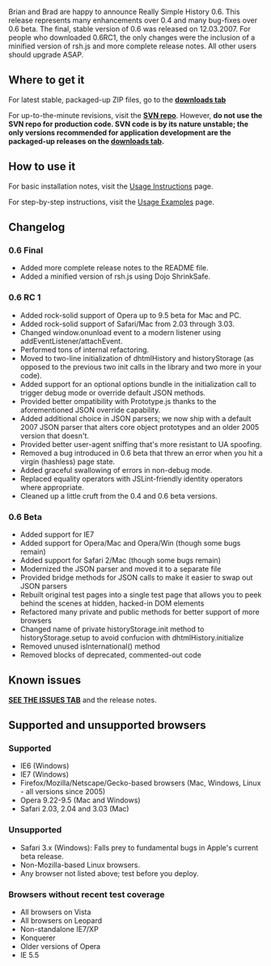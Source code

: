 Brian and Brad are happy to announce Really Simple History 0.6. This release represents many enhancements over 0.4 and many bug-fixes over 0.6 beta. The final, stable version of 0.6 was released on 12.03.2007. For people who downloaded 0.6RC1, the only changes were the inclusion of a minified version of rsh.js and more complete release notes. All other users should upgrade ASAP.

## Where to get it ##

For latest stable, packaged-up ZIP files, go to the **[downloads tab](http://code.google.com/p/reallysimplehistory/downloads/list)**

For up-to-the-minute revisions, visit the **[SVN repo](http://code.google.com/p/reallysimplehistory/source)**. However, **do not use the SVN repo for production code. SVN code is by its nature unstable; the only versions recommended for application development are the packaged-up releases on the [downloads tab](http://code.google.com/p/reallysimplehistory/downloads/list).**

## How to use it ##

For basic installation notes, visit the [Usage Instructions](UsageInstructions.md) page.

For step-by-step instructions, visit the [Usage Examples](UsageExamples.md) page.

## Changelog ##

### 0.6 Final ###

  * Added more complete release notes to the README file.
  * Added a minified version of rsh.js using Dojo ShrinkSafe.

### 0.6 RC 1 ###

  * Added rock-solid support of Opera up to 9.5 beta for Mac and PC.
  * Added rock-solid support of Safari/Mac from 2.03 through 3.03.
  * Changed window.onunload event to a modern listener using addEventListener/attachEvent.
  * Performed tons of internal refactoring.
  * Moved to two-line initialization of dhtmlHistory and historyStorage (as opposed to the previous two init calls in the library and two more in your code).
  * Added support for an optional options bundle in the initialization call to trigger debug mode or override default JSON methods.
  * Provided better ompatibility with Prototype.js thanks to the aforementioned JSON override capability.
  * Added additional choice in JSON parsers; we now ship with a default 2007 JSON parser that alters core object prototypes and an older 2005 version that doesn't.
  * Provided better user-agent sniffing that's more resistant to UA spoofing.
  * Removed a bug introduced in 0.6 beta that threw an error when you hit a virgin (hashless) page state.
  * Added graceful swallowing of errors in non-debug mode.
  * Replaced equality operators with JSLint-friendly identity operators where appropriate.
  * Cleaned up a little cruft from the 0.4 and 0.6 beta versions.

### 0.6 Beta ###

  * Added support for IE7
  * Added support for Opera/Mac and Opera/Win (though some bugs remain)
  * Added support for Safari 2/Mac (though some bugs remain)
  * Modernized the JSON parser and moved it to a separate file
  * Provided bridge methods for JSON calls to make it easier to swap out JSON parsers
  * Rebuilt original test pages into a single test page that allows you to peek behind the scenes at hidden, hacked-in DOM elements
  * Refactored many private and public methods for better support of more browsers
  * Changed name of private historyStorage.init method to historyStorage.setup to avoid confucion with dhtmlHistory.initialize
  * Removed unused isInternational() method
  * Removed blocks of deprecated, commented-out code

## Known issues ##

**[SEE THE ISSUES TAB](http://code.google.com/p/reallysimplehistory/issues/list)** and the release notes.

## Supported and unsupported browsers ##

### Supported ###

  * IE6 (Windows)
  * IE7 (Windows)
  * Firefox/Mozilla/Netscape/Gecko-based browsers (Mac, Windows, Linux - all versions since 2005)
  * Opera 9.22-9.5 (Mac and Windows)
  * Safari 2.03, 2.04 and 3.03 (Mac)

### Unsupported ###

  * Safari 3.x (Windows): Falls prey to fundamental bugs in Apple's current beta release.
  * Non-Mozilla-based Linux browsers.
  * Any browser not listed above; test before you deploy.

### Browsers without recent test coverage ###

  * All browsers on Vista
  * All browsers on Leopard
  * Non-standalone IE7/XP
  * Konquerer
  * Older versions of Opera
  * IE 5.5